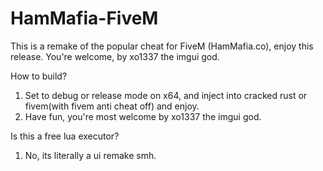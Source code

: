 # HamMafia-FiveM
This is a remake of the popular cheat for FiveM (HamMafia.co), enjoy this release. You're welcome, by xo1337 the imgui god.

How to build?
 1. Set to debug or release mode on x64, and inject into cracked rust or fivem(with fivem anti cheat off) and enjoy.
 2. Have fun, you're most welcome by xo1337 the imgui god.

Is this a free lua executor?
 1. No, its literally a ui remake smh.
